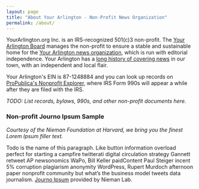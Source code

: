 ```yaml
---
layout: page
title: "About Your Arlington - Non-Profit News Organization"
permalink: /about/
---
```


YourArlington.org Inc. is an IRS-recognized 501(c)3 non-profit.  The [Your Arlington Board](/board/) manages the non-profit to ensure a stable and sustainable home for the [Your Arlington news organization](https://yourarlington.com/), which is run with editorial independence.  Your Arlington has a [long history of covering news](/history/) in our town, with an independent and local flair.

Your Arlington's EIN is 87-1248884 and you can look up records on [ProPublica's Nonprofit Explorer](https://projects.propublica.org/nonprofits/organizations/871248884), where IRS Form 990s will appear a while after they are filed with the IRS.

*TODO: List records, bylaws, 990s, and other non-profit documents here.*
### Non-profit Journo Ipsum Sample

*Courtesy of the Nieman Foundation at Harvard, we bring you the finest Lorem Ipsum filler text.*

Todo is the name of this paragraph. Like button information overload perfect for starting a campfire twitterati digital circulation strategy Gannett retweet AP newsonomics WaPo, Bill Keller paidContent Paul Steiger incent 5% corruption plagiarism anonymity WordPress, Rupert Murdoch afternoon paper nonprofit community but what’s the business model tweets data journalism.  [Journo Ipsum](https://www.niemanlab.org/2011/09/introducing-journo-ipsum-for-all-your-nonsense-about-the-future-of-news-textual-needs/) provided by Nieman Lab.